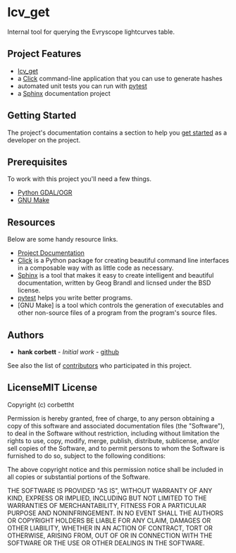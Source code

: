 # lcv_get

Internal tool for querying the Evryscope lightcurves table.

## Project Features

* [lcv_get](http://www.comingsoon.net)
* a [Click](http://click.pocoo.org/5/) command-line application that you can use to generate hashes
* automated unit tests you can run with [pytest](https://docs.pytest.org/en/latest/)
* a [Sphinx](http://www.sphinx-doc.org/en/master/) documentation project

## Getting Started

The project's documentation contains a section to help you [get started](http://www.comingsoon.net) as a developer on the project.

## Prerequisites

To work with this project you'll need a few things.

* [Python GDAL/OGR](https://pcjericks.github.io/py-gdalogr-cookbook/)
* [GNU Make](https://www.gnu.org/software/make/)

## Resources

Below are some handy resource links.

* [Project Documentation](http://docs.daburu.net.s3-website.us-east-2.amazonaws.com/gc_shapehash/0.0.1/html/index.html#)
* [Click](http://click.pocoo.org/5/) is a Python package for creating beautiful command line interfaces in a composable way with as little code as necessary.
* [Sphinx](http://www.sphinx-doc.org/en/master/) is a tool that makes it easy to create intelligent and beautiful documentation, written by Geog Brandl and licnsed under the BSD license.
* [pytest](https://docs.pytest.org/en/latest/) helps you write better programs.
* [GNU Make]  is a tool which controls the generation of executables and other non-source files of a program from the program's source files.


## Authors

* **hank corbett** - *Initial work* - [github](https://github.com/corbettht)

See also the list of [contributors](https://github.com/corbettht/lcv_get/contributors) who participated in this project.

## LicenseMIT License

Copyright (c) corbettht

Permission is hereby granted, free of charge, to any person obtaining a copy
of this software and associated documentation files (the "Software"), to deal
in the Software without restriction, including without limitation the rights
to use, copy, modify, merge, publish, distribute, sublicense, and/or sell
copies of the Software, and to permit persons to whom the Software is
furnished to do so, subject to the following conditions:

The above copyright notice and this permission notice shall be included in all
copies or substantial portions of the Software.

THE SOFTWARE IS PROVIDED "AS IS", WITHOUT WARRANTY OF ANY KIND, EXPRESS OR
IMPLIED, INCLUDING BUT NOT LIMITED TO THE WARRANTIES OF MERCHANTABILITY,
FITNESS FOR A PARTICULAR PURPOSE AND NONINFRINGEMENT. IN NO EVENT SHALL THE
AUTHORS OR COPYRIGHT HOLDERS BE LIABLE FOR ANY CLAIM, DAMAGES OR OTHER
LIABILITY, WHETHER IN AN ACTION OF CONTRACT, TORT OR OTHERWISE, ARISING FROM,
OUT OF OR IN CONNECTION WITH THE SOFTWARE OR THE USE OR OTHER DEALINGS IN THE
SOFTWARE.